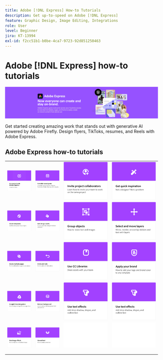 ```yaml
---
title: Adobe [!DNL Express] How-to Tutorials
description: Get up-to-speed on Adobe [!DNL Express]
feature: Graphic Design, Image Editing, Integrations
role: User
level: Beginner
jira: KT-13994
exl-id: f2cc51b1-b0be-4ca7-9723-92d851250463
---
```

# Adobe [!DNL Express] how-to tutorials

![Express Hero Image](../assets/Express.png)

Get started creating amazing work that stands out with generative AI powered by Adobe Firefly. Design flyers, TikToks, resumes, and Reels with Adobe Express.

## Adobe Express how-to tutorials

<table style="table-layout:fixed">
<tr>
 <td>
      <a href="get-started.md">
         <img alt="Get started with Adobe Express" src="assets/get-started.png" />
      </a>
 </td>
 <td>
      <a href="schedule.md">
         <img alt="Schedule social posts" src="assets/schedule.png" />
      </a>
  </td>
  <td>
   <a href="collaborate.md">
      <img alt="Invite project collaborators" src="assets/collaborate.png" />
   </a>
  </td>
  <td>
      <a href="get-inspiration.md">
         <img alt="Get quick inspiration" src="assets/inspiration.png" />
      </a>
  </td>
</tr>  
<tr>
  <td>
   <a href="create-templates.md">
      <img alt="Create templates" src="assets/templates.png" />
   </a>
  </td>
 <td>
         <a href="add-design-assets.md">
            <img alt="Add design assets" src="assets/design-assets.png" />
         </a>
 </td>
  <td>
         <a href="group-objects.md">
            <img alt="Group objects" src="assets/group-objects.png" />
         </a>
   </td>
  <td>
         <a href="layers.md">
            <img alt="Select and move layers" src="assets/layers.png" />
         </a>
   </td>
</tr>
<tr>
  <td>
      <a href="multiple-pages.md">
         <img alt="Create multiple pages" src="assets/multiple-pages.png" />
      </a>
  </td>
  <td>
      <a href="undo-redo.md">
         <img alt="Undo and redo" src="assets/undo-redo.png" />
      </a>
   </td>
  <td>
      <a href="cc-libraries.md">
         <img alt="Use CC Libraries" src="assets/cc-libraries.png" />
      </a>
  </td>
   <td>
      <a href="brand.md">
         <img alt="Apply your brand" src="assets/brand.png" />
      </a>
  </td>
</tr>
<tr>
   <td>
      <a href="google-drive.md">
         <img alt="Google Drive integration" src="assets/google-drive.png" />
      </a>
  </td>
  <td>
      <a href="remove-background.md">
         <img alt="Remove background" src="assets/background.png" />
      </a>
  </td>
  <td>
      <a href="text-effects.md">
         <img alt="Use text effects" src="assets/text-effects.png" />
      </a>
  </td>
  <td>
      <a href="text-effects.md">
         <img alt="Use text effects" src="assets/text-effects.png" />
      </a>
  </td>
</tr>
<tr>
  <td>
      <a href="image-effects.md">
         <img alt="Use image effects" src="assets/image-effects.png" />
      </a>
  </td>
  <td>
         <a href="create-curved-text.md">
            <img alt="Create curved text" src="assets/curved-text.png" />
         </a>
   </td>
   <td>
      <img alt="Spacer" src="../assets/Whitespacer.png" />
      <div>
      <br>
   </td>
   <td>
      <img alt="Spacer" src="../assets/Whitespacer.png" />
      <div>
      <br>
   </td>
</tr>
</table>
